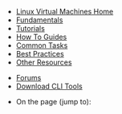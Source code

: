 
<div class="left-nav">
<div class="static-nav">
<ul>
<li><a href="/en-us/manage/linux/">Linux Virtual Machines Home</a></li>
<li><a href="/en-us/manage/linux/fundamentals/">Fundamentals</a></li>
<li><a href="/en-us/manage/linux/tutorials/">Tutorials</a></li>
<li><a href="/en-us/manage/linux/how-to-guides/">How To Guides</a></li>
<li><a href="/en-us/manage/linux/common-tasks/">Common Tasks</a></li>
<li><a href="/en-us/manage/linux/best-practices/">Best Practices</a></li>
<li><a href="/en-us/manage/linux/other-resources/">Other Resources</a></li>
</ul>
<ul class="links">
<li class="forum"><a href="http://go.microsoft.com/fwlink/p/?LinkId=291339">Forums</a></li>
<li class="link"><a href="http://go.microsoft.com/fwlink/p/?LinkId=294804">Download CLI Tools</a></li>
</div>
<div class="floating-nav jump-to">
<ul>
<li>On the page (jump to):</li>
</ul>
</div>
</div>
